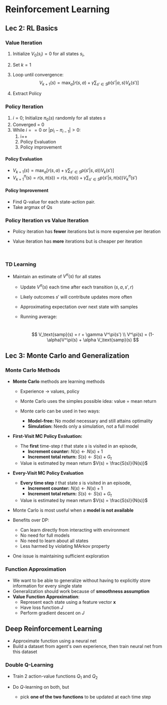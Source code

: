 # Reinforcement Learning

## Lec 2: RL Basics

### Value Iteration

1. Initialize $V_0(s_i) =0$ for all states $s_i$,

2. Set $k=1$

3. Loop until convergence:
   $$
   V_{k+1}(s) = \max_a \left[r(s,a) + \gamma\sum_{s'\in S}p(s'|a,s)V_k(s')\right]
   $$

4. Extract Policy

### Policy Iteration

1. $i=0$; Initialize $\pi_0(s)$ randomly for all states $s$
2. Converged = 0
3. While $i == 0$ or $|pi_i - \pi_{i-1}| > 0$:
   1. i++
   2. Policy Evaluation
   3. Policy improvement

#### Policy Evaluation

- $V_{k+1}(s) = \max_a \left[r(s,a) + \gamma \sum_{s' \in S} p(s'|s,a)) V_k(s')\right]$
- $V_{k+1}^\pi (s) = r(s,\pi(s)) = r(s,\pi(s)) + \gamma \sum_{s' \in S} p(s'|s,\pi(s)) V_k^\pi(s')$

#### Policy Improvement

- Find Q-value for each state-action pair. 
- Take argmax of Qs

### Policy Iteration vs Value Iteration

- Policy iteration has **fewer** iterations but is more expensive per iteration

- Value iteration has **more** iterations but is cheaper per iteration     

  ​

### TD Learning

- Maintain an estimate of $V^\pi(s)$ for all states

  - Update $V^\pi(s)$ each time after each transition $(s,a,s',r)$

  - Likely outcomes $s'$ will contribute updates more often

  - Approximating expectation over next state with samples

  - Running average:

    ​
    $$
    V_\text{samp}(s) = r + \gamma V^\pi(s') \\
    V^\pi(s) = (1-\alpha)V^\pi(s) + \alpha V_\text{samp}(s)
    $$




## Lec 3: Monte Carlo and Generalization

### Monte Carlo Methods

- **Monte Carlo** methods are learning methods

  - Experience $\rightarrow$ values, policy

  - Monte Carlo uses the simples possible idea: value = mean return

  - Monte carlo can be used in two ways:

    - **Model-free:** No model necessary and still attains optimality
    - **Simulation:** Needs only a simulation, not a full model

- **First-Visit MC Policy Evaluation:**
  - The **first** time-step $t$ that state $s$ is visited in an episode,
    - **Increment counter:** $N(s) \leftarrow N(s) + 1$
    - **Increment total return:** $S(s) \leftarrow S(s) + G_t$ 
  - Value is estimated by mean return $V(s) = \frac{S(s)}{N(s)}$
- **Every-Visit MC Policy Evaluation**
  - **Every time step** $t$ that state $s$ is visited in an episode,
    - **Increment counter:** $N(s) \leftarrow N(s) + 1$
    - **Increment total return:** $S(s) \leftarrow S(s) + G_t$
  - Value is estimated by mean return $V(s) = \frac{S(s)}{N(s)}$
- Monte Carlo is most useful when a **model is not available**
- Benefits over DP:
  - Can learn directly from interacting with environment
  - No need for full models
  - No need to learn about all states
  - Less harmed by violating MArkov property
- One issue is maintaining sufficient exploration

### Function Approximation

- We want to be able to generalize without having to explicitly store information for every single state
- Generalization should work because of **smoothness assumption**
- **Value Function Approximation**:
  - Represent each state using a feature vector $\mathbf{x}$
  - Have loss function $J$ 
  - Perform gradient descent on $J$



## Deep Reinforcement Learning

- Approximate function using a neural net
- Build a dataset from agent's own experience, then train neural net from this dataset



### Double Q-Learning

- Train 2 action-value functions $Q_1$ and $Q_2$

- Do $Q$-learning on both, but

  - pick **one of the two functions** to be updated at each time step

    ​

















